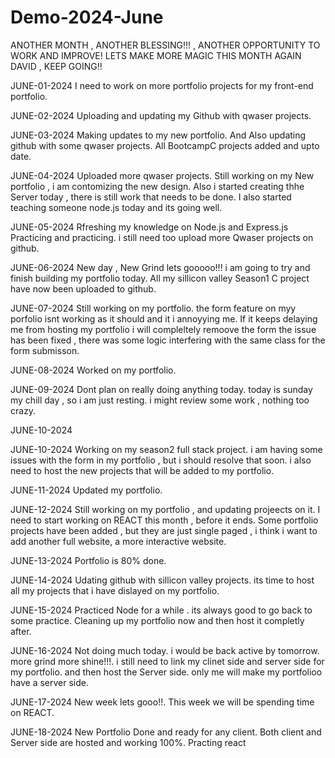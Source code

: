 # Demo-2024-June
ANOTHER MONTH , ANOTHER BLESSING!!! , ANOTHER OPPORTUNITY TO WORK AND IMPROVE!
LETS MAKE MORE MAGIC THIS MONTH AGAIN DAVID , KEEP GOING!!

JUNE-01-2024
I need to work on more portfolio projects for my front-end portfolio.

JUNE-02-2024
Uploading and updating my Github with qwaser projects.

JUNE-03-2024
Making updates to my new portfolio.
And Also updating github with some qwaser projects.
All BootcampC projects added and upto date.

JUNE-04-2024
Uploaded more qwaser projects.
Still  working on my New portfolio , i am contomizing the new design.
Also i started creating thhe Server today , there is still work that needs to be done.
I also started teaching someone node.js today and its going well.

JUNE-05-2024
Rfreshing my knowledge on Node.js and Express.js
Practicing and practicing.
i still need too upload more Qwaser projects on github.

JUNE-06-2024
New day , New Grind lets gooooo!!!
i am going to try and finish building my portfolio today.
All my sillicon valley Season1 C project have now been uploaded to github.

JUNE-07-2024
Still working on my portfolio.
the form feature on myy porfolio isnt working as it should and it i annoyying me.
If it keeps delaying me from hosting my portfolio i will compleltely remoove the form
the issue has been fixed , there was some logic interfering with the same class for the form submisson.

JUNE-08-2024
Worked on my portfolio.

JUNE-09-2024
Dont plan on really doing anything today.
today is sunday my chill day , so i am just resting.
i might review some work , nothing too crazy.

JUNE-10-2024

JUNE-10-2024
Working on my season2 full stack project.
i am having some issues with the form in my portfolio , but i should resolve that soon.
i also need to host the new projects that will be added to my portfolio.

JUNE-11-2024
Updated my portfolio.

JUNE-12-2024
Still working on my portfolio , and updating projeects on it.
I need to start working on REACT this month , before it ends.
Some portfolio projects have been added , but they are just single paged , i think i want to add another full website,
a more interactive website.

JUNE-13-2024
Portfolio is 80% done.

JUNE-14-2024
Udating github with sillicon valley projects.
its time to host all my projects that i have dislayed on my portfolio.

JUNE-15-2024
Practiced Node for a while . its always good to go back to some practice.
Cleaning up my portfolio now and then host it completly after.

JUNE-16-2024
Not doing much today.
i would be back active by tomorrow.
more grind more shine!!!.
i still need to link my clinet side and server side for my portfolio.
and then host the Server side.
only me will make my portfolioo have a server side.

JUNE-17-2024
New week lets gooo!!.
This week we will be spending time on REACT.

JUNE-18-2024
New Portfolio Done and ready for any client.
Both client and Server side are hosted and working 100%.
Practing react
